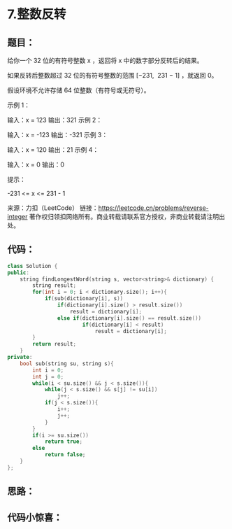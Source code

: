 
# 7.整数反转
## 题目：
给你一个 32 位的有符号整数 x ，返回将 x 中的数字部分反转后的结果。

如果反转后整数超过 32 位的有符号整数的范围 [−231,  231 − 1] ，就返回 0。

假设环境不允许存储 64 位整数（有符号或无符号）。


示例 1：

输入：x = 123
输出：321
示例 2：

输入：x = -123
输出：-321
示例 3：

输入：x = 120
输出：21
示例 4：

输入：x = 0
输出：0
 

提示：

-231 <= x <= 231 - 1

来源：力扣（LeetCode）
链接：https://leetcode.cn/problems/reverse-integer
著作权归领扣网络所有。商业转载请联系官方授权，非商业转载请注明出处。
## 代码：
```C++
class Solution {
public:
    string findLongestWord(string s, vector<string>& dictionary) {
        string result;
        for(int i = 0; i < dictionary.size(); i++){
            if(sub(dictionary[i], s))
                if(dictionary[i].size() > result.size())
                    result = dictionary[i];
                else if(dictionary[i].size() == result.size())
                        if(dictionary[i] < result)
                            result = dictionary[i];
        }
        return result;
    }
private:
    bool sub(string su, string s){
        int i = 0;
        int j = 0;
        while(i < su.size() && j < s.size()){
            while(j < s.size() && s[j] != su[i])
                j++;
            if(j < s.size()){
                i++;
                j++;
            }
        }
        if(i >= su.size())
            return true;
        else    
            return false;
    }
};

```
## 思路：

## 代码小惊喜：
